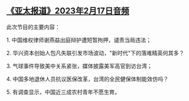 <!--1676669330000-->
[《亚太报道》2023年2月17日音频](https://www.rfa.org/mandarin/yataibaodao/apr-audio/yp-02172023094914.html)
------

<p>此次节目的主要内容：</p><p>1. 中国维权律师谢燕益出庭辩护遭短暂拘押，谴责当局违法；</p><p>2. 华兴资本创始人包凡失联引发市场波动，"新时代"下的落难精英何其多？</p><p>3. 气球事件导致美中关系紧张，媒体披露美军高官到访台湾；</p><p>4. 中国多地退休人员抗议医保改革，台湾的全民健保体制能效仿吗？</p><p>5. 有调查显示，中国近三成农村青年不愿生育。</p>
